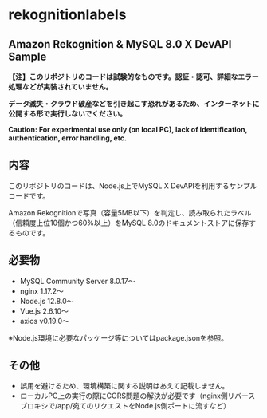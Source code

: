 # rekognitionlabels

## Amazon Rekognition & MySQL 8.0 X DevAPI Sample

**【注】このリポジトリのコードは試験的なものです。認証・認可、詳細なエラー処理などが実装されていません。**

**データ滅失・クラウド破産などを引き起こす恐れがあるため、インターネットに公開する形で実行しないでください。**

**Caution: For experimental use only (on local PC), lack of identification, authentication, error handling, etc.**

## 内容

このリポジトリのコードは、Node.js上でMySQL X DevAPIを利用するサンプルコードです。

Amazon Rekognitionで写真（容量5MB以下）を判定し、読み取られたラベル（信頼度上位10個かつ60%以上）をMySQL 8.0のドキュメントストアに保存するものです。

## 必要物

 - MySQL Community Server 8.0.17～
 - nginx 1.17.2～
 - Node.js 12.8.0～
 - Vue.js 2.6.10～
 - axios v0.19.0～

※Node.js環境に必要なパッケージ等についてはpackage.jsonを参照。

## その他

 - 誤用を避けるため、環境構築に関する説明はあえて記載しません。
 - ローカルPC上の実行の際にCORS問題の解決が必要です（nginx側リバースプロキシで/app/宛てのリクエストをNode.js側ポートに流すなど）
